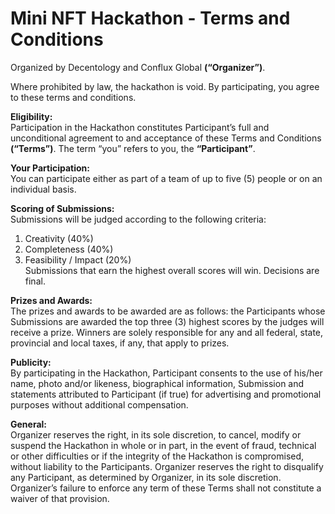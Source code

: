 # Mini NFT Hackathon - Terms and Conditions

Organized by Decentology and Conflux Global **(“Organizer”)**.

Where prohibited by law, the hackathon is void. By participating, you agree to these terms and conditions.

**Eligibility:**<br>
Participation in the Hackathon constitutes Participant’s full and unconditional agreement to and  acceptance of these Terms and Conditions **(“Terms”)**. The term “you” refers to you, the  **“Participant”**. 

**Your Participation:**<br>
You can participate either as part of a team of up to five (5) people or on an individual basis.  

**Scoring of Submissions:**<br>
Submissions will be judged according to the following criteria: 
1. Creativity (40%)
2. Completeness (40%)
3. Feasibility / Impact (20%)<br>
Submissions that earn the highest overall scores will win. Decisions are final.

**Prizes and Awards:**<br>
The prizes and awards to be awarded are as follows: the Participants whose Submissions are awarded the top three (3) highest scores by the judges will  receive a prize. Winners are solely responsible  for any and all federal, state, provincial and local taxes, if any, that apply to prizes. 

**Publicity:**<br>
By participating in the Hackathon, Participant consents to the use of his/her name, photo and/or likeness, biographical information, Submission and statements attributed to Participant (if true) for advertising and promotional purposes without additional compensation.

**General:**<br>
Organizer reserves the right, in its sole discretion, to cancel, modify or suspend the Hackathon in  whole or in part, in the event of fraud, technical or other difficulties or if the integrity of the  Hackathon is compromised, without liability to the Participants. Organizer reserves the right to  disqualify any Participant, as determined by Organizer, in its sole discretion. Organizer’s failure to enforce any term of these Terms shall not constitute a waiver of that  provision. 

